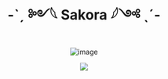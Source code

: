 <div align="center" dir="auto">
<h1 align="center">-ˋˏ ༻𓆩 Sakora 𓆪༺ ˎˊ-</h1>

![image](https://github.com/user-attachments/assets/cb072f67-65a0-4d56-b34f-d98f155c9ec5)

<a align="center" href="https://discord.gg/rWBT2CsEET" rel="nofollow"><img align="center" src="https://github.com/user-attachments/assets/e160a5c8-e70e-4518-9458-979227ba74b3" style="max-width: 100%;"></a>
</div>
<br>
